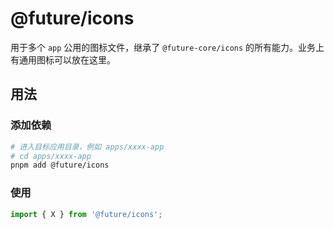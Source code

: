 # @future/icons

用于多个 `app` 公用的图标文件，继承了 `@future-core/icons` 的所有能力。业务上有通用图标可以放在这里。

## 用法

### 添加依赖

```bash
# 进入目标应用目录，例如 apps/xxxx-app
# cd apps/xxxx-app
pnpm add @future/icons
```

### 使用

```ts
import { X } from '@future/icons';
```
